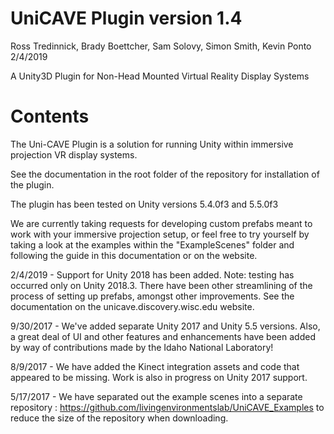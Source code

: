 # UniCAVE Plugin version 1.4
Ross Tredinnick, Brady Boettcher, Sam Solovy, Simon Smith, Kevin Ponto
2/4/2019

A Unity3D Plugin for Non-Head Mounted Virtual Reality Display Systems

# Contents

The Uni-CAVE Plugin is a solution for running Unity within immersive projection VR display systems. 
 
See the documentation in the root folder of the repository for installation of the plugin.

The plugin has been tested on Unity versions 5.4.0f3 and 5.5.0f3  

We are currently taking requests for developing custom prefabs meant to work with your immersive projection setup, or feel free to try yourself by taking a look at the examples within the "ExampleScenes" folder and following the guide in this documentation or on the website.

2/4/2019 - Support for Unity 2018 has been added.  Note: testing has occurred only on Unity 2018.3.  There have been other streamlining of the process of setting up prefabs, amongst other improvements.  See the documentation on the unicave.discovery.wisc.edu website.

9/30/2017 - We've added separate Unity 2017 and Unity 5.5 versions.  Also, a great deal of UI and other features and enhancements have been added by way of contributions made by the Idaho National Laboratory!

8/9/2017 - We have added the Kinect integration assets and code that appeared to be missing.  Work is also in progress on Unity 2017 support.

5/17/2017 - We have separated out the example scenes into a separate repository : https://github.com/livingenvironmentslab/UniCAVE_Examples to reduce the size of the repository when downloading.